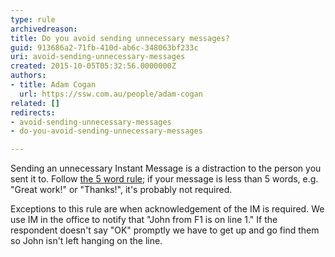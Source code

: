 ```yaml
---
type: rule
archivedreason: 
title: Do you avoid sending unnecessary messages?
guid: 913686a2-71fb-410d-ab6c-348063bf233c
uri: avoid-sending-unnecessary-messages
created: 2015-10-05T05:32:56.0000000Z
authors:
- title: Adam Cogan
  url: https://ssw.com.au/people/adam-cogan
related: []
redirects:
- avoid-sending-unnecessary-messages
- do-you-avoid-sending-unnecessary-messages

---
```


Sending an unnecessary Instant Message is a distraction to the person you sent it to. Follow [the 5 word rule](/_layouts/15/FIXUPREDIRECT.ASPX?WebId=3dfc0e07-e23a-4cbb-aac2-e778b71166a2&amp;TermSetId=07da3ddf-0924-4cd2-a6d4-a4809ae20160&amp;TermId=739c2fd2-1d09-41da-8e98-e87312f40fcd); if your message is less than 5 words, e.g. "Great work!" or "Thanks!", it's probably not required.




Exceptions to this rule are when acknowledgement of the IM is required. We use IM in the office to notify that "John from F1 is on line 1." If the respondent doesn't say "OK" promptly we have to get up and go find them so John isn't left hanging on the line.











<!--endintro-->
